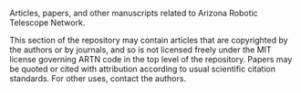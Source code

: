 
Articles, papers, and other manuscripts related to Arizona Robotic Telescope Network.

This section of the repository may contain articles that are copyrighted by the 
authors or by journals, and so is not licensed freely under the MIT license governing 
ARTN code in the top level of the repository.  Papers may be quoted or cited 
with attribution according to usual scientific citation standards.  For other uses,
contact the authors.

